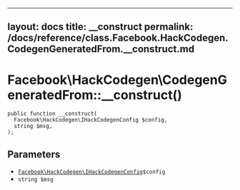 
***

layout: docs
title: __construct
permalink: /docs/reference/class.Facebook.HackCodegen.CodegenGeneratedFrom.__construct.md
---







# Facebook\\HackCodegen\\CodegenGeneratedFrom::__construct()




``` Hack
public function __construct(
  Facebook\HackCodegen\IHackCodegenConfig $config,
  string $msg,
);
```




## Parameters




+ [` Facebook\HackCodegen\IHackCodegenConfig `](<interface.Facebook.HackCodegen.IHackCodegenConfig.md>)`` $config ``
+ ` string $msg `